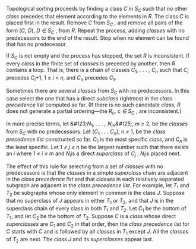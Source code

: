  



Topological sorting proceeds by finding a class <i>C</i> in <i>S<sub>C</sub></i> such that no other <i>class</i> precedes that element according to the elements in <i>R</i>. The class <i>C</i> is placed first in the result. Remove <i>C</i> from <i>S<sub>C</sub></i> , and remove all pairs of the form (<i>C, D</i>), <i>D ∈ S<sub>C</sub></i> , from <i>R</i>. Repeat the process, adding <i>classes</i> with no predecessors to the end of the result. Stop when no element can be found that has no predecessor. 



If <i>S<sub>C</sub></i> is not empty and the process has stopped, the set <i>R</i> is inconsistent. If every <i>class</i> in the finite set of <i>classes</i> is preceded by another, then <i>R</i> contains a loop. That is, there is a chain of classes <i>C</i><sub>1</sub><i>, . . . , C<sub>n</sub></i> such that <i>C<sub>i</sub></i> precedes <i>C<sub>i</sub></i>+1</sub>, 1 <i>≤ i</i> < <i>n</i>, and <i>C<sub>n</sub></i> precedes <i>C</i><sub>1</sub>. 



Sometimes there are several <i>classes</i> from <i>S<sub>C</sub></i> with no predecessors. In this case select the one that has a direct <i>subclass</i> rightmost in the <i>class precedence list</i> computed so far. (If there is no such candidate <i>class</i>, <i>R</i> does not generate a partial ordering—the <i>R<sub>c</sub></i>, <i>c ∈ S<sub>C</sub></i> , are inconsistent.)  







In more precise terms, let <i>\&#123;N</i><sub>1</sub><i>, . . . , N<sub>m</sub>\&#125;</i>, <i>m ≥</i> 2, be the <i>classes</i> from <i>S<sub>C</sub></i> with no predecessors. Let (<i>C</i><sub>1</sub> <i>. . . C<sub>n</sub></i>), <i>n ≥</i> 1, be the <i>class precedence list</i> constructed so far. <i>C</i><sub>1</sub> is the most specific <i>class</i>, and <i>C<sub>n</sub></i> is the least specific. Let 1 <i>≤ j ≤ n</i> be the largest number such that there exists an <i>i</i> where 1 <i>≤ i ≤ m</i> and <i>N<sub>i</sub></i>is a direct <i>superclass</i> of <i>C<sub>j</sub></i> ; <i>N<sub>i</sub></i>is placed next. 



The effect of this rule for selecting from a set of *classes* with no predecessors is that the *classes* in a simple *superclass* chain are adjacent in the *class precedence list* and that *classes* in each relatively separated subgraph are adjacent in the *class precedence list*. For example, let *T*<sub>1</sub> and *T*<sub>2</sub> be subgraphs whose only element in common is the class *J*. Suppose that no superclass of *J* appears in either *T*<sub>1</sub> or *T*<sub>2</sub>, and that *J* is in the superclass chain of every class in both *T*<sub>1</sub> and *T*<sub>2</sub>. Let *C*<sub>1</sub> be the bottom of *T*<sub>1</sub>; and let *C*<sub>2</sub> be the bottom of *T*<sub>2</sub>. Suppose *C* is a *class* whose direct *superclasses* are *C*<sub>1</sub> and *C*<sub>2</sub> in that order, then the *class precedence list* for *C* starts with *C* and is followed by all *classes* in *T*<sub>1</sub> except *J*. All the *classes* of *T*<sub>2</sub> are next. The *class J* and its *superclasses* appear last. 



